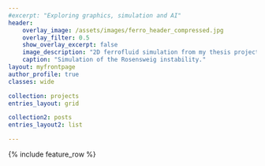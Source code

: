 ```yaml
---
#excerpt: "Exploring graphics, simulation and AI"
header:
    overlay_image: /assets/images/ferro_header_compressed.jpg
    overlay_filter: 0.5
    show_overlay_excerpt: false
    image_description: "2D ferrofluid simulation from my thesis project."
    caption: "Simulation of the Rosensweig instability."
layout: myfrontpage
author_profile: true
classes: wide

collection: projects
entries_layout: grid

collection2: posts
entries_layout2: list

---
```


{% include feature_row %}
